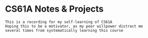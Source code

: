 # CS61A Notes & Projects


```
This is a recording for my self-learning of CS61A
Hoping this to be a motivator, as my poor willpower distract me several times from systematically learning this course
```
